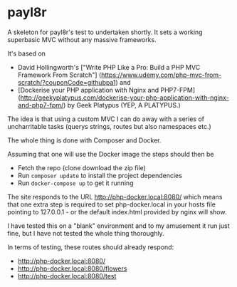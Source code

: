 # payl8r
A skeleton for payl8r's test to undertaken shortly. It sets a working superbasic MVC without any massive frameworks.

It's based on
* David Hollingworth's ["Write PHP Like a Pro: Build a PHP MVC Framework From Scratch"] (https://www.udemy.com/php-mvc-from-scratch/?couponCode=githubpa1) and
* [Dockerise your PHP application with Nginx and PHP7-FPM] (http://geekyplatypus.com/dockerise-your-php-application-with-nginx-and-php7-fpm/) by Geek Platypus (YEP, A PLATYPUS.)

The idea is that using a custom MVC I can do away with a series of uncharritable tasks (querys strings, routes but also namespaces etc.)

The whole thing is done with Composer and Docker.

Assuming that one will use the Docker image the steps should then be

* Fetch the repo (clone download the zip file)
* Run `composer update` to install the project dependencies
* Run `docker-compose up` to get it running

The site responds to the URL http://php-docker.local:8080/ which means that one extra step is required to set php-docker.local in your hosts file pointing to 127.0.0.1 - or the default index.html provided by nginx will show.

I have tested this on a "blank" environment and to my amusement it run just fine, but I have not tested the whole thing thoroughly.

In terms of testing, these routes should already respond:

* http://php-docker.local:8080/
* http://php-docker.local:8080/flowers
* http://php-docker.local:8080/test
